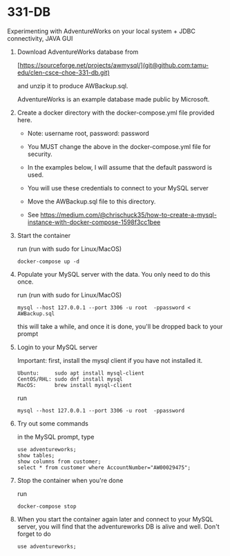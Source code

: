 
# 331-DB 

Experimenting with AdventureWorks on your local system  + JDBC connectivity, JAVA GUI 

1. Download AdventureWorks database from

   [https://sourceforge.net/projects/awmysql/](git@github.com:tamu-edu/clen-csce-choe-331-db.git)

   and unzip it to produce AWBackup.sql. 

   AdventureWorks is an example database made public by Microsoft.

2. Create a docker directory with the docker-compose.yml file provided here.

   * Note: username root, password: password 
   * You MUST change the above in the docker-compose.yml file for security.
   * In the examples below, I will assume that the default password is used.
   * You will use these credentials to connect to your MySQL server
   * Move the AWBackup.sql file to this directory.

   *  See https://medium.com/@chrischuck35/how-to-create-a-mysql-instance-with-docker-compose-1598f3cc1bee 

3. Start the container

   run (run with sudo for Linux/MacOS)

   ```
   docker-compose up -d
   ```

4. Populate your MySQL server with the data. You only need to do this once.

   run (run with sudo for Linux/MacOS)

   ```
   mysql --host 127.0.0.1 --port 3306 -u root  -ppassword < AWBackup.sql 
   ```

   this will take a while, and once it is done, you'll be dropped back to your prompt

5. Login to your MySQL server

   Important: first, install the mysql client if you have not installed it.

   ```
   Ubuntu:     sudo apt install mysql-client
   CentOS/RHL: sudo dnf install mysql
   MacOS:      brew install mysql-client 
   ```

   run

   ```
   mysql --host 127.0.0.1 --port 3306 -u root  -ppassword
   ```
6. Try out some commands

   in the MySQL prompt, type

   ```
   use adventureworks; 
   show tables;
   show columns from customer;
   select * from customer where AccountNumber="AW00029475";
   ```

7. Stop the container when you're done

   run

   ```
   docker-compose stop 
   ```

8. When you start the container again later and connect to your MySQL server,
you will find that the adventureworks DB is alive and well. Don't forget to do

   ```
   use adventureworks;
   ```


